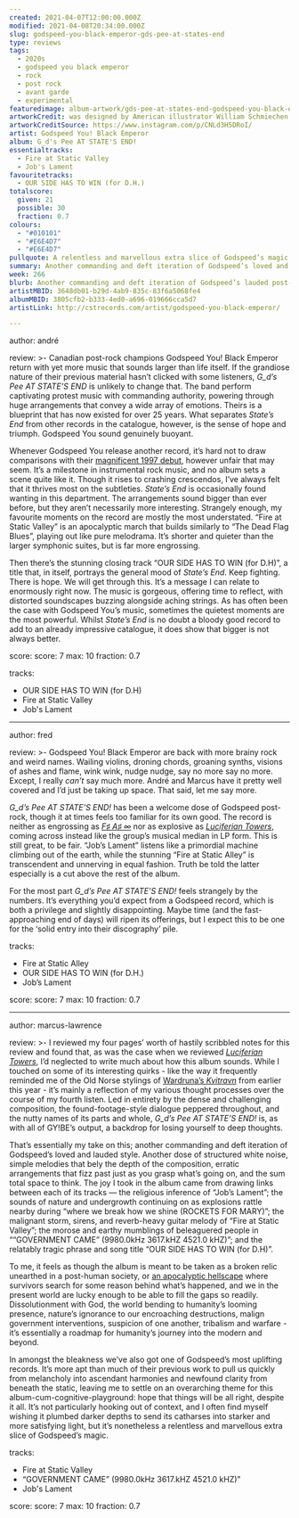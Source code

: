 ```yaml
---
created: 2021-04-07T12:00:00.000Z
modified: 2021-04-08T20:34:00.000Z
slug: godspeed-you-black-emperor-gds-pee-at-states-end
type: reviews
tags:
  - 2020s
  - godspeed you black emperor
  - rock
  - post rock
  - avant garde
  - experimental
featuredimage: album-artwork/gds-pee-at-states-end-godspeed-you-black-emperor.jpg
artworkCredit: was designed by American illustrator William Schmiechen.
artworkCreditSource: https://www.instagram.com/p/CNLd3H5DRoI/
artist: Godspeed You! Black Emperor
album: G_d's Pee AT STATE'S END!
essentialtracks:
  - Fire at Static Valley
  - Job's Lament
favouritetracks:
  - OUR SIDE HAS TO WIN (for D.H.)
totalscore:
  given: 21
  possible: 30
  fraction: 0.7
colours:
  - "#010101"
  - "#E6E4D7"
  - "#E6E4D7"
pullquote: A relentless and marvellous extra slice of Godspeed’s magic.
summary: Another commanding and deft iteration of Godspeed’s loved and lauded style. Another dose of structured white noise, simple melodies that bely the depth of the composition, erratic arrangements that fizz past just as you grasp what’s going on, and the sum total space to think.
week: 266
blurb: Another commanding and deft iteration of Godspeed’s lauded post-rock style. Although lacking the range of previous records, it still offers space to think.
artistMBID: 3648db01-b29d-4ab9-835c-83f6a5068fe4
albumMBID: 3805cfb2-b333-4ed0-a696-019666cca5d7
artistLink: http://cstrecords.com/artist/godspeed-you-black-emperor/

---
```


author: andré

review: >-
  Canadian post-rock champions Godspeed You! Black Emperor return with yet more music that sounds larger than life itself. If the grandiose nature of their previous material hasn’t clicked with some listeners, _G\_d’s Pee AT STATE’S END_ is unlikely to change that. The band perform captivating protest music with commanding authority, powering through huge arrangements that convey a wide array of emotions. Theirs is a blueprint that has now existed for over 25 years. What separates _State’s End_ from other records in the catalogue, however, is the sense of hope and triumph. Godspeed You sound genuinely buoyant.

  Whenever Godspeed You release another record, it’s hard not to draw comparisons with their [magnificent 1997 debut](/reviews/godspeed-you-black-emperor-f-sharp-a-sharp-infinity/), however unfair that may seem. It’s a milestone in instrumental rock music, and no album sets a scene quite like it. Though it rises to crashing crescendos, I’ve always felt that it thrives most on the subtleties. _State’s End_ is occasionally found wanting in this department. The arrangements sound bigger than ever before, but they aren’t necessarily more interesting. Strangely enough, my favourite moments on the record are mostly the most understated. “Fire at Static Valley” is an apocalyptic march that builds similarly to “The Dead Flag Blues”, playing out like pure melodrama. It’s shorter and quieter than the larger symphonic suites, but is far more engrossing.

  Then there’s the stunning closing track “OUR SIDE HAS TO WIN (for D.H)”, a title that, in itself, portrays the general mood of _State’s End_. Keep fighting. There is hope. We will get through this. It’s a message I can relate to enormously right now. The music is gorgeous, offering time to reflect, with distorted soundscapes buzzing alongside aching strings. As has often been the case with Godspeed You’s music, sometimes the quietest moments are the most powerful. Whilst _State’s End_ is no doubt a bloody good record to add to an already impressive catalogue, it does show that bigger is not always better.

score:
  score: 7
  max: 10
  fraction: 0.7

tracks:
  - OUR SIDE HAS TO WIN (for D.H)
  - Fire at Static Valley
  - Job's Lament

---

author: fred

review: >-
  Godspeed You! Black Emperor are back with more brainy rock and weird names. Wailing violins, droning chords, groaning synths, visions of ashes and flame, wink wink, nudge nudge, say no more say no more. Except, I really _can’t_ say much more. André and Marcus have it pretty well covered and I’d just be taking up space. That said, let me say more.

  _G\_d’s Pee AT STATE’S END!_ has been a welcome dose of Godspeed post-rock, though it at times feels too familiar for its own good. The record is neither as engrossing as [_F♯ A♯ ∞_](/reviews/godspeed-you-black-emperor-f-sharp-a-sharp-infinity/) nor as explosive as [_Luciferian Towers_](/reviews/godspeed-you-black-emperor-luciferian-towers/), coming across instead like the group’s musical median in LP form. This is still great, to be fair. “Job’s Lament” listens like a primordial machine climbing out of the earth, while the stunning “Fire at Static Alley” is transcendent and unnerving in equal fashion. Truth be told the latter especially is a cut above the rest of the album.

  For the most part _G\_d’s Pee AT STATE’S END!_ feels strangely by the numbers. It’s everything you’d expect from a Godspeed record, which is both a privilege and slightly disappointing. Maybe time (and the fast-approaching end of days) will ripen its offerings, but I expect this to be one for the ‘solid entry into their discography’ pile.

tracks:
  - Fire at Static Alley
  - OUR SIDE HAS TO WIN (for D.H.)
  - Job’s Lament

score:
  score: 7
  max: 10
  fraction: 0.7

---

author: marcus-lawrence

review: >-
  I reviewed my four pages’ worth of hastily scribbled notes for this review and found that, as was the case when we reviewed _[Luciferian Towers](/reviews/godspeed-you-black-emperor-luciferian-towers/)_, I’d neglected to write much about how this album sounds. While I touched on some of its interesting quirks - like the way it frequently reminded me of the Old Norse stylings of [Wardruna’s _Kvitravn_](https://www.loudersound.com/reviews/wardruna-kvitravn-album-review) from earlier this year - it’s mainly a reflection of my various thought processes over the course of my fourth listen. Led in entirety by the dense and challenging composition, the found-footage-style dialogue peppered throughout, and the nutty names of its parts and whole, _G\_d’s Pee AT STATE’S END!_ is, as with all of GY!BE’s output, a backdrop for losing yourself to deep thoughts.

  That’s essentially my take on this; another commanding and deft iteration of Godspeed’s loved and lauded style. Another dose of structured white noise, simple melodies that bely the depth of the composition, erratic arrangements that fizz past just as you grasp what’s going on, and the sum total space to think. The joy I took in the album came from drawing links between each of its tracks — the religious inference of “Job’s Lament”; the sounds of nature and undergrowth continuing on as explosions rattle nearby during “where we break how we shine (ROCKETS FOR MARY)”; the malignant storm, sirens, and reverb-heavy guitar melody of “Fire at Static Valley”; the morose and earthy mumblings of beleaguered people in ““GOVERNMENT CAME” (9980.0kHz 3617.kHZ 4521.0 kHZ)”; and the relatably tragic phrase and song title “OUR SIDE HAS TO WIN (for D.H)”.

  To me, it feels as though the album is meant to be taken as a broken relic unearthed in a post-human society, or [an apocalyptic hellscape](/articles/world-on-fire-the-music-of-fallout-3/) where survivors search for some reason behind what’s happened, and we in the present world are lucky enough to be able to fill the gaps so readily. Dissolutionment with God, the world bending to humanity’s looming presence, nature’s ignorance to our encroaching destructions, malign government interventions, suspicion of one another, tribalism and warfare - it’s essentially a roadmap for humanity’s journey into the modern and beyond.

  In amongst the bleakness we’ve also got one of Godspeed’s most uplifting records. It’s more apt than much of their previous work to pull us quickly from melancholy into ascendant harmonies and newfound clarity from beneath the static, leaving me to settle on an overarching theme for this album-cum-cognitive-playground: hope that things will be all right, despite it all. It’s not particularly hooking out of context, and I often find myself wishing it plumbed darker depths to send its catharses into starker and more satisfying light, but it’s nonetheless a relentless and marvellous extra slice of Godspeed’s magic.

tracks:
  - Fire at Static Valley
  - “GOVERNMENT CAME” (9980.0kHz 3617.kHZ 4521.0 kHZ)"
  - Job's Lament

score:
  score: 7
  max: 10
  fraction: 0.7

